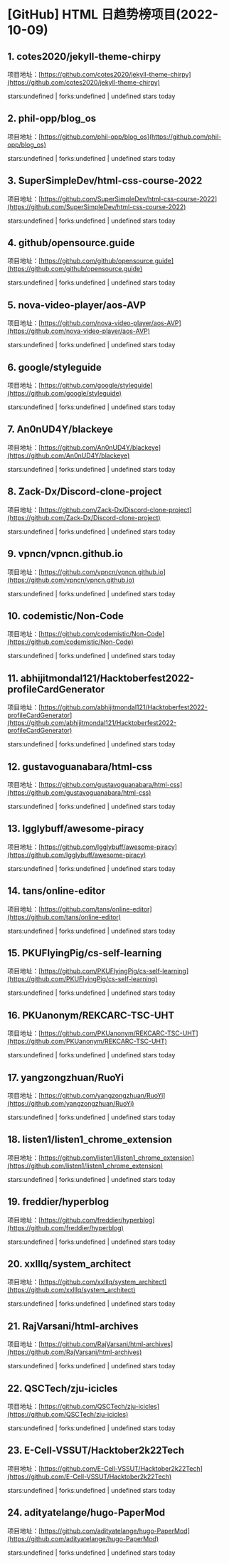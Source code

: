 # [GitHub] HTML 日趋势榜项目(2022-10-09)

## 1. cotes2020/jekyll-theme-chirpy 

项目地址：[https://github.com/cotes2020/jekyll-theme-chirpy](https://github.com/cotes2020/jekyll-theme-chirpy)

stars:undefined | forks:undefined | undefined stars today 



## 2. phil-opp/blog_os 

项目地址：[https://github.com/phil-opp/blog_os](https://github.com/phil-opp/blog_os)

stars:undefined | forks:undefined | undefined stars today 



## 3. SuperSimpleDev/html-css-course-2022 

项目地址：[https://github.com/SuperSimpleDev/html-css-course-2022](https://github.com/SuperSimpleDev/html-css-course-2022)

stars:undefined | forks:undefined | undefined stars today 



## 4. github/opensource.guide 

项目地址：[https://github.com/github/opensource.guide](https://github.com/github/opensource.guide)

stars:undefined | forks:undefined | undefined stars today 



## 5. nova-video-player/aos-AVP 

项目地址：[https://github.com/nova-video-player/aos-AVP](https://github.com/nova-video-player/aos-AVP)

stars:undefined | forks:undefined | undefined stars today 



## 6. google/styleguide 

项目地址：[https://github.com/google/styleguide](https://github.com/google/styleguide)

stars:undefined | forks:undefined | undefined stars today 



## 7. An0nUD4Y/blackeye 

项目地址：[https://github.com/An0nUD4Y/blackeye](https://github.com/An0nUD4Y/blackeye)

stars:undefined | forks:undefined | undefined stars today 



## 8. Zack-Dx/Discord-clone-project 

项目地址：[https://github.com/Zack-Dx/Discord-clone-project](https://github.com/Zack-Dx/Discord-clone-project)

stars:undefined | forks:undefined | undefined stars today 



## 9. vpncn/vpncn.github.io 

项目地址：[https://github.com/vpncn/vpncn.github.io](https://github.com/vpncn/vpncn.github.io)

stars:undefined | forks:undefined | undefined stars today 



## 10. codemistic/Non-Code 

项目地址：[https://github.com/codemistic/Non-Code](https://github.com/codemistic/Non-Code)

stars:undefined | forks:undefined | undefined stars today 



## 11. abhijitmondal121/Hacktoberfest2022-profileCardGenerator 

项目地址：[https://github.com/abhijitmondal121/Hacktoberfest2022-profileCardGenerator](https://github.com/abhijitmondal121/Hacktoberfest2022-profileCardGenerator)

stars:undefined | forks:undefined | undefined stars today 



## 12. gustavoguanabara/html-css 

项目地址：[https://github.com/gustavoguanabara/html-css](https://github.com/gustavoguanabara/html-css)

stars:undefined | forks:undefined | undefined stars today 



## 13. Igglybuff/awesome-piracy 

项目地址：[https://github.com/Igglybuff/awesome-piracy](https://github.com/Igglybuff/awesome-piracy)

stars:undefined | forks:undefined | undefined stars today 



## 14. tans/online-editor 

项目地址：[https://github.com/tans/online-editor](https://github.com/tans/online-editor)

stars:undefined | forks:undefined | undefined stars today 



## 15. PKUFlyingPig/cs-self-learning 

项目地址：[https://github.com/PKUFlyingPig/cs-self-learning](https://github.com/PKUFlyingPig/cs-self-learning)

stars:undefined | forks:undefined | undefined stars today 



## 16. PKUanonym/REKCARC-TSC-UHT 

项目地址：[https://github.com/PKUanonym/REKCARC-TSC-UHT](https://github.com/PKUanonym/REKCARC-TSC-UHT)

stars:undefined | forks:undefined | undefined stars today 



## 17. yangzongzhuan/RuoYi 

项目地址：[https://github.com/yangzongzhuan/RuoYi](https://github.com/yangzongzhuan/RuoYi)

stars:undefined | forks:undefined | undefined stars today 



## 18. listen1/listen1_chrome_extension 

项目地址：[https://github.com/listen1/listen1_chrome_extension](https://github.com/listen1/listen1_chrome_extension)

stars:undefined | forks:undefined | undefined stars today 



## 19. freddier/hyperblog 

项目地址：[https://github.com/freddier/hyperblog](https://github.com/freddier/hyperblog)

stars:undefined | forks:undefined | undefined stars today 



## 20. xxlllq/system_architect 

项目地址：[https://github.com/xxlllq/system_architect](https://github.com/xxlllq/system_architect)

stars:undefined | forks:undefined | undefined stars today 



## 21. RajVarsani/html-archives 

项目地址：[https://github.com/RajVarsani/html-archives](https://github.com/RajVarsani/html-archives)

stars:undefined | forks:undefined | undefined stars today 



## 22. QSCTech/zju-icicles 

项目地址：[https://github.com/QSCTech/zju-icicles](https://github.com/QSCTech/zju-icicles)

stars:undefined | forks:undefined | undefined stars today 



## 23. E-Cell-VSSUT/Hacktober2k22Tech 

项目地址：[https://github.com/E-Cell-VSSUT/Hacktober2k22Tech](https://github.com/E-Cell-VSSUT/Hacktober2k22Tech)

stars:undefined | forks:undefined | undefined stars today 



## 24. adityatelange/hugo-PaperMod 

项目地址：[https://github.com/adityatelange/hugo-PaperMod](https://github.com/adityatelange/hugo-PaperMod)

stars:undefined | forks:undefined | undefined stars today 




